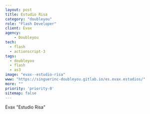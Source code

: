 ```yaml
---
layout: post
title: Estudio Risa
category: "doubleyou"
role: "Flash Developer"
client: Evax
agency:
    - Doubleyou
tech:
  - flash
  - actionscript-3
tags:
  - doubleyou
  - flash
  - as3
image: "evax--estudio-risa"
www: "https://singuerinc-doubleyou.gitlab.io/es.evax.estudios/"
more: ""
priority: 'priority-0'
sitemap: false
---
```


Evax "Estudio Risa"
